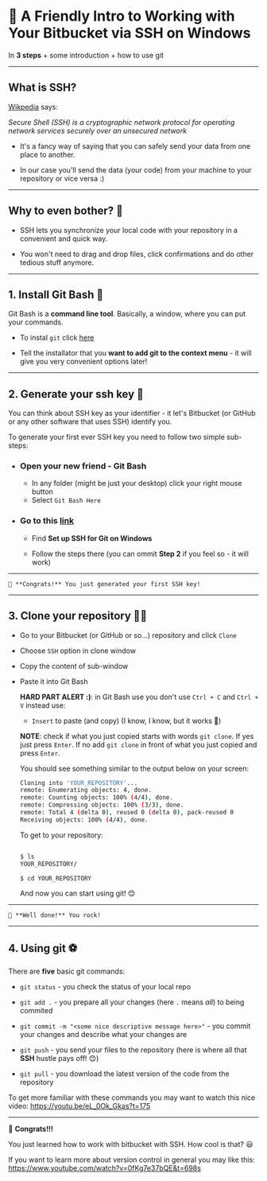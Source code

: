 # 🤗 A Friendly Intro to Working with Your Bitbucket via SSH on Windows

In **3 steps** + some introduction + how to use git
____________________

## What is SSH?

  [Wikpedia](https://en.wikipedia.org/wiki/Secure_Shell) says:
  
  *Secure Shell (SSH) is a cryptographic network protocol for operating network services securely over an unsecured network*
  
  * It's a fancy way of saying that you can safely send your data from one place to another. 
  
  * In our case you'll send the data (your code) from your machine to your repository or vice versa :)
  
_________________________________________
  
## Why to even bother? 🤔

  * SSH lets you synchronize your local code with your repository in a convenient and quick way. 
  
  * You won't need to drag and drop files, click confirmations and do other tedious stuff anymore. 
  
_________________________________________

## 1. Install Git Bash 💾

  Git Bash is a **command line tool**. Basically, a window, where you can put your commands.
  
  * To instal `git` click [here](https://git-scm.com/downloads)
  
  * Tell the installator that you **want to add git to the context menu** - it will give you very convenient options later!
  
_________________________________________
  
## 2. Generate your ssh key 🔑

  You can think about SSH key as your identifier - it let's Bitbucket (or GitHub or any other software that uses SSH) identify you.
  
  To generate your first ever SSH key you need to follow two simple sub-steps:
  
  * ### Open your new friend - Git Bash
    * In any folder (might be just your desktop) click your right mouse button
    * Select `Git Bash Here`
    
  * ### Go to this [link](https://confluence.atlassian.com/bitbucket/set-up-an-ssh-key-728138079.html)
  
    * Find **Set up SSH for Git on Windows**
    
    * Follow the steps there (you can ommit **Step 2** if you feel so - it will work)
    
_________________________________________
    
    🎉 **Congrats!** You just generated your first SSH key! 
    
_________________________________________
    
## 3. Clone your repository 🐑🐑

  * Go to your Bitbucket (or GitHub or so...) repository and click `Clone`
  
  * Choose `SSH` option in clone window
  
  * Copy the content of sub-window 
  
  * Paste it into Git Bash 
    
    **HARD PART ALERT :)**: in Git Bash use you don't use `Ctrl + C` and `Ctrl + V` instead use:
    
      * `Insert` to paste (and copy) (I know, I know, but it works 🤔)
    
    **NOTE**: check if what you just copied starts with words `git clone`. If yes just press `Enter`. If no add `git clone` in front of what you just copied and press `Enter`.
    
    You should see something similar to the output below on your screen:
    
    ```bash
    Cloning into 'YOUR_REPOSITORY'...
    remote: Enumerating objects: 4, done.
    remote: Counting objects: 100% (4/4), done.
    remote: Compressing objects: 100% (3/3), done.
    remote: Total 4 (delta 0), reused 0 (delta 0), pack-reused 0
    Receiving objects: 100% (4/4), done.
    ```
    
    To get to your repository:
    
    ```bash
    
    $ ls
    YOUR_REPOSITORY/
    
    $ cd YOUR_REPOSITORY

    ```
    
    And now you can start using git! 😊
    
_________________________________________
    
    🎉 **Well done!** You rock!
    
_________________________________________
    
## 4. Using git ⚽

  There are **five** basic git commands:
  
  * `git status` - you check the status of your local repo
  
  * `git add .` - you prepare all your changes (here `.` means *all*) to being commited
  
  * `git commit -m "<some nice descriptive message here>"` - you commit your changes and describe what your changes are 
  
  * `git push` - you send your files to the repository (here is where all that **SSH** hustle pays off! 😊)
  
  * `git pull` - you download the latest version of the code from the repository
  
  To get more familiar with these commands you may want to watch this nice video: https://youtu.be/eL_0Ok_Gkas?t=175
  
_________________________________________
  
🎉 **Congrats!!!**

You just learned how to work with bitbucket with SSH. How cool is that? 😃


  
If you want to learn more about version control in general you may like this: https://www.youtube.com/watch?v=0fKg7e37bQE&t=698s
  
  
